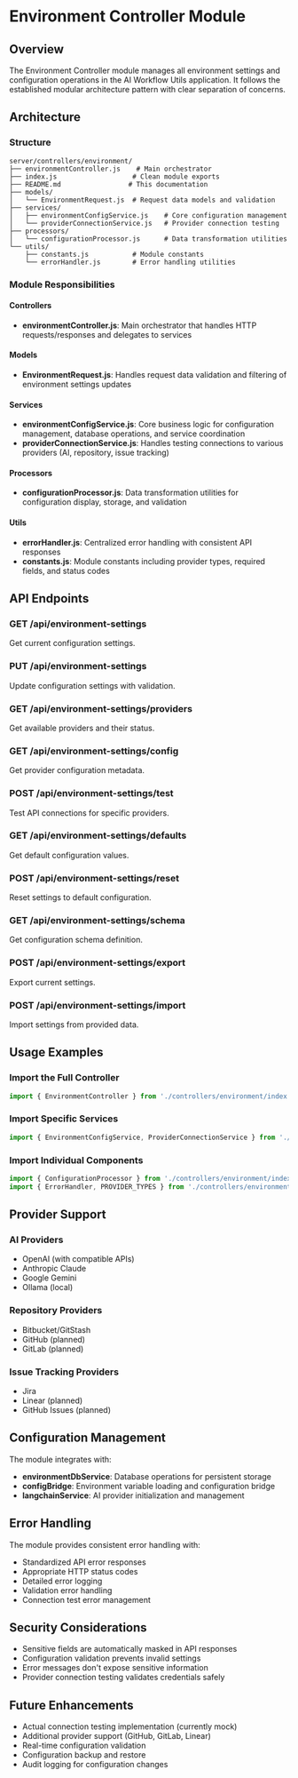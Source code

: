 # Environment Controller Module

## Overview
The Environment Controller module manages all environment settings and configuration operations in the AI Workflow Utils application. It follows the established modular architecture pattern with clear separation of concerns.

## Architecture

### Structure
```
server/controllers/environment/
├── environmentController.js    # Main orchestrator
├── index.js                   # Clean module exports
├── README.md                 # This documentation
├── models/
│   └── EnvironmentRequest.js  # Request data models and validation
├── services/
│   ├── environmentConfigService.js    # Core configuration management
│   └── providerConnectionService.js   # Provider connection testing
├── processors/
│   └── configurationProcessor.js      # Data transformation utilities
└── utils/
    ├── constants.js           # Module constants
    └── errorHandler.js        # Error handling utilities
```

### Module Responsibilities

#### Controllers
- **environmentController.js**: Main orchestrator that handles HTTP requests/responses and delegates to services

#### Models
- **EnvironmentRequest.js**: Handles request data validation and filtering of environment settings updates

#### Services
- **environmentConfigService.js**: Core business logic for configuration management, database operations, and service coordination
- **providerConnectionService.js**: Handles testing connections to various providers (AI, repository, issue tracking)

#### Processors
- **configurationProcessor.js**: Data transformation utilities for configuration display, storage, and validation

#### Utils
- **errorHandler.js**: Centralized error handling with consistent API responses
- **constants.js**: Module constants including provider types, required fields, and status codes

## API Endpoints

### GET /api/environment-settings
Get current configuration settings.

### PUT /api/environment-settings
Update configuration settings with validation.

### GET /api/environment-settings/providers
Get available providers and their status.

### GET /api/environment-settings/config
Get provider configuration metadata.

### POST /api/environment-settings/test
Test API connections for specific providers.

### GET /api/environment-settings/defaults
Get default configuration values.

### POST /api/environment-settings/reset
Reset settings to default configuration.

### GET /api/environment-settings/schema
Get configuration schema definition.

### POST /api/environment-settings/export
Export current settings.

### POST /api/environment-settings/import
Import settings from provided data.

## Usage Examples

### Import the Full Controller
```javascript
import { EnvironmentController } from './controllers/environment/index.js';
```

### Import Specific Services
```javascript
import { EnvironmentConfigService, ProviderConnectionService } from './controllers/environment/index.js';
```

### Import Individual Components
```javascript
import { ConfigurationProcessor } from './controllers/environment/index.js';
import { ErrorHandler, PROVIDER_TYPES } from './controllers/environment/index.js';
```

## Provider Support

### AI Providers
- OpenAI (with compatible APIs)
- Anthropic Claude
- Google Gemini
- Ollama (local)

### Repository Providers
- Bitbucket/GitStash
- GitHub (planned)
- GitLab (planned)

### Issue Tracking Providers
- Jira
- Linear (planned)
- GitHub Issues (planned)

## Configuration Management

The module integrates with:
- **environmentDbService**: Database operations for persistent storage
- **configBridge**: Environment variable loading and configuration bridge
- **langchainService**: AI provider initialization and management

## Error Handling

The module provides consistent error handling with:
- Standardized API error responses
- Appropriate HTTP status codes
- Detailed error logging
- Validation error handling
- Connection test error management

## Security Considerations

- Sensitive fields are automatically masked in API responses
- Configuration validation prevents invalid settings
- Error messages don't expose sensitive information
- Provider connection testing validates credentials safely

## Future Enhancements

- Actual connection testing implementation (currently mock)
- Additional provider support (GitHub, GitLab, Linear)
- Real-time configuration validation
- Configuration backup and restore
- Audit logging for configuration changes
